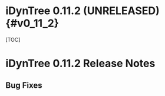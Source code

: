 iDynTree 0.11.2 (UNRELEASED)                                              {#v0_11_2}
========================

[TOC]

iDynTree 0.11.2 Release Notes
=========================

Bug Fixes
---------
